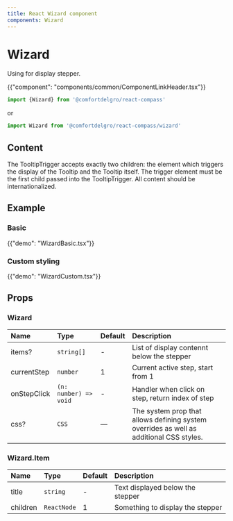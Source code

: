 ```yaml
---
title: React Wizard component
components: Wizard
---
```


# Wizard

<p class="description">Using for display stepper.</p>

{{"component": "components/common/ComponentLinkHeader.tsx"}}

```jsx
import {Wizard} from '@comfortdelgro/react-compass'
```

or

```jsx
import Wizard from '@comfortdelgro/react-compass/wizard'
```

## Content

The TooltipTrigger accepts exactly two children: the element which triggers the display of the Tooltip and the Tooltip itself. The trigger element must be the first child passed into the TooltipTrigger. All content should be internationalized.

## Example

### Basic

{{"demo": "WizardBasic.tsx"}}

### Custom styling

{{"demo": "WizardCustom.tsx"}}

## Props

### Wizard

| Name        | Type                  | Default | Description                                                                             |
| :---------- | :-------------------- | :------ | :-------------------------------------------------------------------------------------- |
| items?      | `string[]`            | -       | List of display contennt below the stepper                                              |
| currentStep | `number`              | 1       | Current active step, start from 1                                                       |
| onStepClick | `(n: number) => void` | -       | Handler when click on step, return index of step                                        |
| css?        | `CSS`                 | —       | The system prop that allows defining system overrides as well as additional CSS styles. |

### Wizard.Item

| Name     | Type        | Default | Description                      |
| :------- | :---------- | :------ | :------------------------------- |
| title    | `string`    | -       | Text displayed below the stepper |
| children | `ReactNode` | 1       | Something to display the stepper |
